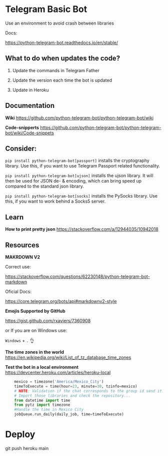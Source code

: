 # Telegram Basic Bot

Use an environment to avoid crash between libraries

Docs:

https://python-telegram-bot.readthedocs.io/en/stable/

## What to do when updates the code?

1. Update the commands in Telegram Father

2. Update the version each time the bot is updated

3. Update in Heroku

## Documentation

**Wiki**
https://github.com/python-telegram-bot/python-telegram-bot/wiki

**Code-snipperts**
https://github.com/python-telegram-bot/python-telegram-bot/wiki/Code-snippets

## Consider:

`pip install python-telegram-bot[passport]` installs the cryptography library. Use this, if you want to use Telegram Passport related functionality.

`pip install python-telegram-bot[ujson]` installs the ujson library. It will then be used for JSON de- & encoding, which can bring speed up compared to the standard json library.

`pip install python-telegram-bot[socks]` installs the PySocks library. Use this, if you want to work behind a Socks5 server.

## Learn

**How to print pretty json**
https://stackoverflow.com/a/12944035/10942018

## Resources

**MAKRDOWN V2**

Correct use:

https://stackoverflow.com/questions/62230148/python-telegram-bot-markdown

Oficial Docs:

https://core.telegram.org/bots/api#markdownv2-style

**Emojis Supported by GitHub**

https://gist.github.com/rxaviers/7360908

or If you are on Windows use:

`Windows` + `.` 👌

**The time zones in the world**
https://en.wikipedia.org/wiki/List_of_tz_database_time_zones

**Test the bot in a local environment**
https://devcenter.heroku.com/articles/heroku-local

```python
    mexico = timezone('America/Mexico_City')
    timeToExecute = time(hour=23, minute=30, tzinfo=mexico)
    # NOTE: Validation if the chat corresponds to the group id send it.
    # Import those libraries and check the repository...
    from datetime import time
    from pytz import timezone
    #Handle the time in Mexico City
    jobQueue.run_daily(daily_job, time=timeToExecute)
```

# Deploy

git push heroku main